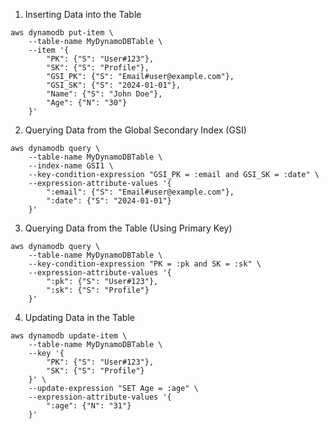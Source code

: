 1. Inserting Data into the Table

```shell
aws dynamodb put-item \
    --table-name MyDynamoDBTable \
    --item '{
        "PK": {"S": "User#123"},
        "SK": {"S": "Profile"},
        "GSI_PK": {"S": "Email#user@example.com"},
        "GSI_SK": {"S": "2024-01-01"},
        "Name": {"S": "John Doe"},
        "Age": {"N": "30"}
    }'
```

2. Querying Data from the Global Secondary Index (GSI)

```shell
aws dynamodb query \
    --table-name MyDynamoDBTable \
    --index-name GSI1 \
    --key-condition-expression "GSI_PK = :email and GSI_SK = :date" \
    --expression-attribute-values '{
        ":email": {"S": "Email#user@example.com"},
        ":date": {"S": "2024-01-01"}
    }'
```

3. Querying Data from the Table (Using Primary Key)
```shell
aws dynamodb query \
    --table-name MyDynamoDBTable \
    --key-condition-expression "PK = :pk and SK = :sk" \
    --expression-attribute-values '{
        ":pk": {"S": "User#123"},
        ":sk": {"S": "Profile"}
    }'
```

4. Updating Data in the Table

```shell
aws dynamodb update-item \
    --table-name MyDynamoDBTable \
    --key '{
        "PK": {"S": "User#123"},
        "SK": {"S": "Profile"}
    }' \
    --update-expression "SET Age = :age" \
    --expression-attribute-values '{
        ":age": {"N": "31"}
    }'
```